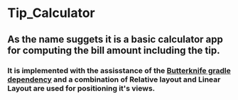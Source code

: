 # Tip_Calculator
## As the name suggets it is a basic calculator app for computing the bill amount including the tip.
### It is implemented with the assisstance of the [Butterknife gradle dependency](https://jakewharton.github.io/butterknife/) and a combination of Relative layout and Linear Layout are used for positioning it's views.  
